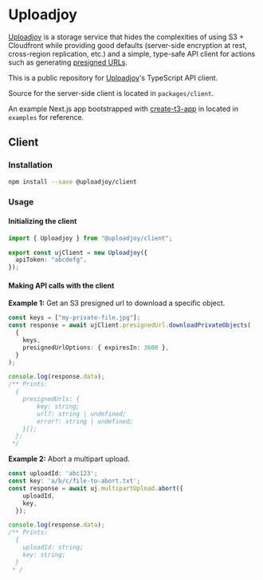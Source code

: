 # Uploadjoy

[Uploadjoy](https://uploadjoy.com) is a storage service that hides the complexities of using
S3 + Cloudfront while providing good defaults (server-side encryption at rest, cross-region replication, etc.) and
a simple, type-safe API client for actions such as generating [presigned URLs](https://docs.aws.amazon.com/AmazonS3/latest/userguide/ShareObjectPreSignedURL.html).

This is a public repository for [Uploadjoy](https://uploadjoy.com)'s TypeScript API client.

Source for the server-side client is located in `packages/client`.

An example Next.js app bootstrapped with [create-t3-app](https://create.t3.gg/) in located in `examples` for reference.

## Client

### Installation

```bash
npm install --save @uploadjoy/client
```

### Usage

#### Initializing the client

```ts
import { Uploadjoy } from "@uploadjoy/client";

export const ujClient = new Uploadjoy({
  apiToken: "abcdefg",
});
```

#### Making API calls with the client

**Example 1:** Get an S3 presigned url to download a specific object.

```ts
const keys = ["my-private-file.jpg"];
const response = await ujClient.presignedUrl.downloadPrivateObjects(
  {
    keys,
    presignedUrlOptions: { expiresIn: 3600 },
  }
);

console.log(response.data);
/** Prints:
  {
    presignedUrls: {
        key: string;
        url?: string | undefined;
        error?: string | undefined;
    }[];
  };
 */
```

**Example 2:** Abort a multipart upload.

```ts
const uploadId: 'abc123';
const key: 'a/b/c/file-to-abort.txt';
const response = await uj.multipartUpload.abort({
    uploadId,
    key,
  });

console.log(response.data);
/** Prints:
  {
    uploadId: string;
    key: string;
  }
 * /
```
